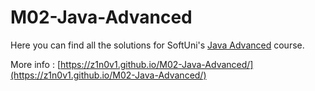 # M02-Java-Advanced

Here you can find all the solutions for SoftUni's [Java Advanced](https://softuni.bg/trainings/3586/java-advanced-january-2022) course.

More info : [https://z1n0v1.github.io/M02-Java-Advanced/](https://z1n0v1.github.io/M02-Java-Advanced/)

